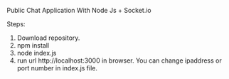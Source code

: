 Public Chat Application With Node Js + Socket.io

Steps:
1. Download repository.
2. npm install
3. node index.js
4. run url http://localhost:3000 in browser. You can change ipaddress or port number in index.js file.
